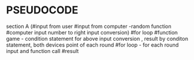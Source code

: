 # PSEUDOCODE

section A (#input from user
#input from computer -random function
#computer input number to right input conversion)
#for loop
#function game - condition statement for above input conversion , result by conditon statement, both devices point of each round
#for loop - for each round   input and function call 
#result




